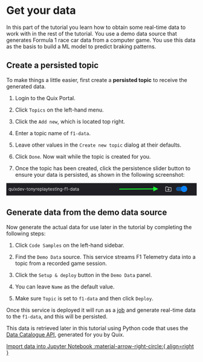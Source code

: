 # Get your data

In this part of the tutorial you learn how to obtain some real-time data to work with in the rest of the tutorial. You use a demo data source that generates Formula 1 race car data from a computer game. You use this data as the basis to build a ML model to predict braking patterns.

## Create a persisted topic

To make things a little easier, first create a **persisted topic** to receive the generated data. 

1. Login to the Quix Portal. 

2. Click `Topics` on the left-hand menu.

3. Click the `Add new`, which is located top right.

4. Enter a topic name of `f1-data`.

5. Leave other values in the `Create new topic` dialog at their defaults.

6. Click `Done`. Now wait while the topic is created for you.

7. Once the topic has been created, click the persistence slider button to ensure your data is persisted, as shown in the following screenshot: 

![Enable topic persistence](./images/enable-topic-persistence.png)

## Generate data from the demo data source

Now generate the actual data for use later in the tutorial by completing the following steps:

1. Click `Code Samples` on the left-hand sidebar.

2. Find the `Demo Data` source. This service streams F1 Telemetry data into a topic from a recorded game session.

3. Click the `Setup & deploy` button in the `Demo Data` panel.

4. You can leave `Name` as the default value.

5. Make sure `Topic` is set to `f1-data` and then click `Deploy`.

Once this service is deployed it will run as a [job](../../definitions.md#job) and generate real-time data to the `f1-data`, and this will be persisted. 

This data is retrieved later in this tutorial using Python code that uses the [Data Catalogue API](../../../apis/data-catalogue-api/intro.md), generated for you by Quix.

[Import data into Jupyter Notebook :material-arrow-right-circle:{ align=right }](./import-data.md)

